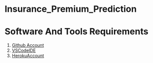 # Insurance_Premium_Prediction

# Software And Tools Requirements

1. [Github Account](https://github.com)
2. [VSCodeIDE](https://code.visualstudio.com/)
3. [HerokuAccount](https://heroku.com)